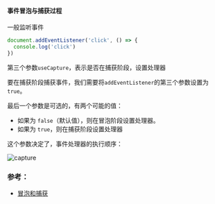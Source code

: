 #### 事件冒泡与捕获过程

一般监听事件

```javascript
document.addEventListener('click', () => {
  console.log('click')
})
```

第三个参数`useCapture`，表示是否在捕获阶段，设置处理器

要在捕获阶段捕获事件，我们需要将`addEventListener`的第三个参数设置为`true`。

最后一个参数是可选的，有两个可能的值：

- 如果为 `false`（默认值），则在冒泡阶段设置处理器。
- 如果为 `true`，则在捕获阶段设置处理器

这个参数决定了，事件处理器的执行顺序：

![capture](http://mp1.oss-cn-beijing.aliyuncs.com/blog/page_event.png)

### 参考：

- [冒泡和捕获](https://zh.javascript.info/bubbling-and-capturing)
